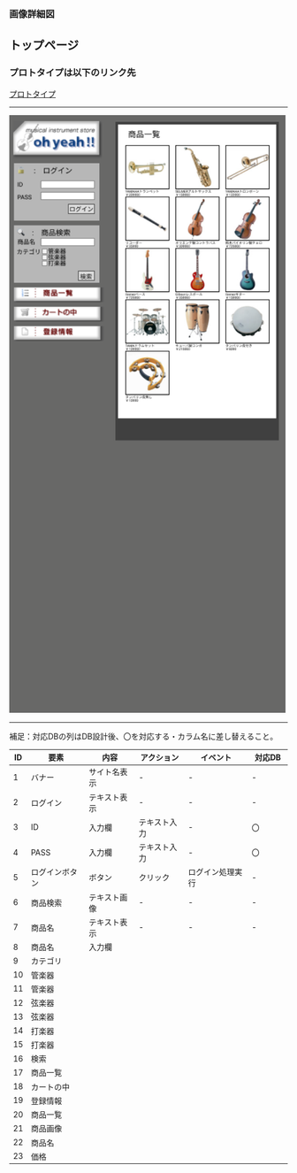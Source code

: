 ### 画像詳細図
## トップページ
### プロトタイプは以下のリンク先
[プロトタイプ](https://www.figma.com/file/vZMISKbHvFKFY8vG9quU1g/Untitled?node-id=0%3A1)
*****
<img src="../img/toppage.png" width="500">

*****
補足：対応DBの列はDB設計後、〇を対応する・カラム名に差し替えること。

| ID | 要素 | 内容 | アクション | イベント | 対応DB　|
|----|------|-----|-----------|----------|--------|
|1   |バナー |サイト名表示|-    |-         |-       |
|2   |ログイン|テキスト表示|-   |-         |-       |
|3   |ID    |入力欄 |テキスト入力|-        |〇      |
|4   |PASS  |入力欄|テキスト入力|-         |〇      |
|5   |ログインボタン|ボタン|クリック|ログイン処理実行|-|
|6   |商品検索|テキスト画像|-    |-        |-       |
|7   |商品名 |テキスト表示|-    |-        |-        |
|8   |商品名 |入力欄||||
|9   |カテゴリ|||||
|10  |管楽器 |||||
|11  |管楽器 |||||
|12  |弦楽器 |||||
|13  |弦楽器 |||||
|14  |打楽器 |||||
|15  |打楽器 |||||
|16  |検索   |||||
|17  |商品一覧|||||
|18  |カートの中|||||
|19  |登録情報|||||
|20  |商品一覧|||||
|21  |商品画像|||||
|22  |商品名 |||||
|23  |価格   |||||
